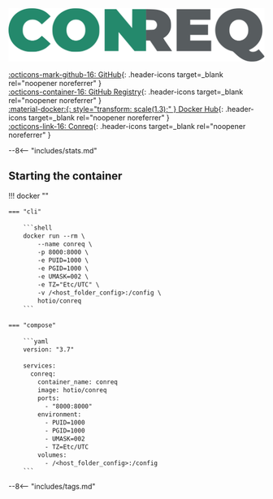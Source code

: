<div class="image-logo"><img src="/img/image-logos/conreq.svg" alt="logo"></div>

[:octicons-mark-github-16: GitHub](https://github.com/hotio/conreq){: .header-icons target=_blank rel="noopener noreferrer" }  
[:octicons-container-16: GitHub Registry](https://github.com/orgs/hotio/packages/container/package/conreq){: .header-icons target=_blank rel="noopener noreferrer" }  
[:material-docker:{: style="transform: scale(1.3);" } Docker Hub](https://hub.docker.com/r/hotio/conreq){: .header-icons target=_blank rel="noopener noreferrer" }  
[:octicons-link-16: Conreq](https://github.com/archmonger/conreq){: .header-icons target=_blank rel="noopener noreferrer" }  

--8<-- "includes/stats.md"

## Starting the container

!!! docker ""

    === "cli"

        ```shell
        docker run --rm \
            --name conreq \
            -p 8000:8000 \
            -e PUID=1000 \
            -e PGID=1000 \
            -e UMASK=002 \
            -e TZ="Etc/UTC" \
            -v /<host_folder_config>:/config \
            hotio/conreq
        ```

    === "compose"

        ```yaml
        version: "3.7"

        services:
          conreq:
            container_name: conreq
            image: hotio/conreq
            ports:
              - "8000:8000"
            environment:
              - PUID=1000
              - PGID=1000
              - UMASK=002
              - TZ=Etc/UTC
            volumes:
              - /<host_folder_config>:/config
        ```

--8<-- "includes/tags.md"
